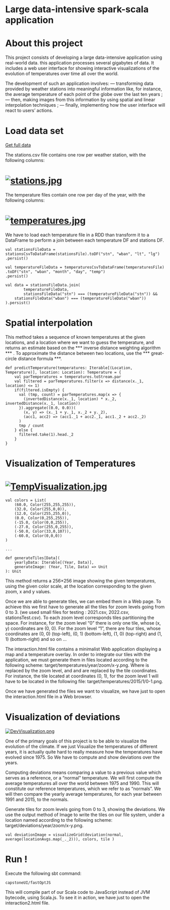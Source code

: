 # Large data-intensive spark-scala application 

# About this project

This project consists of developing a large data-intensive application using real-world data. this application processes several gigabytes of data. It includes a web user interface for showing interactive visualizations of the evolution of temperatures over time all over the world. 

The development of such an application involves: 
— transforming data provided by weather stations into meaningful information like, for instance, the average temperature of each point of the globe over the last ten years ; 
— then, making images from this information by using spatial and linear interpolation techniques ; 
— finally, implementing how the user interface will react to users’ actions. 

# Load data set

[Get full data](http://alaska.epfl.ch/files/scala-capstone-data.zip)

The stations.csv file contains one row per weather station, with the following columns:
# [![stations.jpg](https://i.postimg.cc/DzJ0t9FD/3.png)](https://postimg.cc/Jy8RXdsc)

The temperature files contain one row per day of the year, with the following columns:
# [![temperatures.jpg](https://i.postimg.cc/jS9dQMNh/4.png)](https://postimg.cc/3kXT3Cty)

We have to load each temperature file in a RDD than transform it to a DataFrame to perform a join between each temperature DF and stations DF.

```
val stationsFileData = stationsCsvToDataFrame(stationsFile).toDF("stn", "wban", "lt", "lg")
.persist()

val temperatureFileData = temperaturesCsvToDataFrame(temperaturesFile)
.toDF("stn", "wban", "month", "day", "temp")
.persist()

val data = stationsFileData.join(
      	temperatureFileData,
      	stationsFileData("stn") === (temperatureFileData("stn")) &&
	stationsFileData("wban") === (temperatureFileData("wban"))
).persist()
```

# Spatial interpolation

This method takes a sequence of known temperatures at the given locations, and a location where we want to guess the temperature, and returns an estimate based on the *** inverse distance weighting algorithm *** . To approximate the distance between two locations, use the *** great-circle distance formula ***.

```
def predictTemperature(temperatures: Iterable[(Location, Temperature)], location: Location): Temperature = {
    val parTemperatures = temperatures.toStream.par
    val filtered = parTemperatures.filter(x => distance(x._1, location) <= 1)
    if(filtered.isEmpty) {
      val (tmp, count) = parTemperatures.map(x => {
        (invertedDistance(x._1, location) * x._2, invertedDistance(x._1, location))
      }).aggregate((0.0, 0.0))(
        (x, y) => (x._1 + y._1, x._2 + y._2),
        (acc1, acc2) => (acc1._1 + acc2._1, acc1._2 + acc2._2)
      )
      tmp / count
    } else {
      filtered.take(1).head._2
    }
}
```
 
# Visualization of Temperatures

# [![TempVisualization.jpg](https://i.postimg.cc/QCDstP7f/1.png)](https://postimg.cc/WF5xY5XZ)

```
val colors = List(
    (60.0, Color(255,255,255)),
    (32.0, Color(255,0,0)),
    (12.0, Color(255,255,0)),
    (0.0, Color(0,255,255)),
    (-15.0, Color(0,0,255)),
    (-27.0, Color(255,0,255)),
    (-50.0, Color(33,0,107)),
    (-60.0, Color(0,0,0))
)

...

def generateTiles[Data](
    yearlyData: Iterable[(Year, Data)],
    generateImage: (Year, Tile, Data) => Unit
): Unit
```

This method returns a 256×256 image showing the given temperatures, using the given color scale, at the location corresponding to the given zoom, x and y values.

Once we are able to generate tiles, we can embed them in a Web page. To achieve this we first have to generate all the tiles for zoom levels going from 0 to 3. (we used small files for testing : 2021.csv, 2022.csv, stationsTest.csv). 
To each zoom level corresponds tiles partitioning the space. For instance, for the zoom level “0” there is only one tile, whose (x, y) coordinates are (0, 0). For the zoom level “1”, there are four tiles, whose coordinates are (0, 0) (top-left), (0, 1) (bottom-left), (1, 0) (top-right) and (1, 1) (bottom-right) and so on ...

The interaction.html file contains a minimalist Web application displaying a map and a temperature overlay. In order to integrate our tiles with the application, we must generate them in files located according to the following scheme: target/temperatures/year/zoom/x-y.png. Where <zoom> is replaced by the zoom level, and <x> and <y> are replaced by the tile coordinates. For instance, the tile located at coordinates (0, 1), for the zoom level 1 will have to be located in the following file: target/temperatures/2015/1/0-1.png.

Once we have generated the files we want to visualize, we have just to open the interaction.html file in a Web browser.

# Visualization of deviations

[![DevVisualization.png](https://i.postimg.cc/0N7BQNCq/2.png)](https://postimg.cc/Nyf4CBVN)


One of the primary goals of this project is to be able to visualize the evolution of the climate. If we just Visualize the temperatures of different years, it is actually quite hard to really measure how the temperatures have evolved since 1975. So We have to compute and show deviations over the years.

Computing deviations means comparing a value to a previous value which serves as a reference, or a “normal” temperature. We will first compute the average temperatures all over the world between 1975 and 1990. This will constitute our reference temperatures, which we refer to as “normals”. We will then compare the yearly average temperatures, for each year between 1991 and 2015, to the normals.

Generate tiles for zoom levels going from 0 to 3, showing the deviations. We use the output method of Image to write the tiles on our file system, under a location named according to the following scheme: target/deviations/year/zoom/x-y.png.

```
val deviationImage = visualizeGrid(deviation(normal, average(locationAvgs.map(_._2))), colors, tile )
```

# Run !

Execute the following sbt command: 

```
capstoneUI/fastOptJS
```
This will compile part of our Scala code to JavaScript instead of JVM bytecode, using Scala.js. To see it in action, we have just to open the interaction2.html file.
